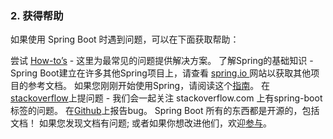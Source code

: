### 2. 获得帮助
如果使用 Spring Boot 时遇到问题，可以在下面获取帮助：

尝试 [How-to’s](http://docs.spring.io/spring-boot/docs/1.5.2.RELEASE/reference/htmlsingle/#howto) - 这里为最常见的问题提供解决方案。
了解Spring的基础知识 - Spring Boot建立在许多其他Spring项目上，请查看 [spring.io ](https://spring.io/)网站以获取其他项目的参考文档。 如果您刚刚开始使用Spring，请阅读这个[指南](https://spring.io/guides)。
在[stackoverflow](https://stackoverflow.com/)上提问题 - 我们会一起关注 stackoverflow.com 上有spring-boot标签的问题。
在[Github](https://github.com/spring-projects/spring-boot/issues)上报告bug。
Spring Boot 所有的东西都是开源的，包括文档！ 如果您发现文档有问题; 或者如果你想改进他们，欢迎[参与](https://github.com/spring-projects/spring-boot/tree/v1.5.2.RELEASE)。
